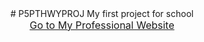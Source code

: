 <div align="center">
# P5PTHWYPROJ
My first project for school<br>
<a href="https://dvalle910.github.io/P5PTHWYPROJ/Websites/Website.html" class="center"><font size="3">Go to My Professional Website</font></a>
</div>
